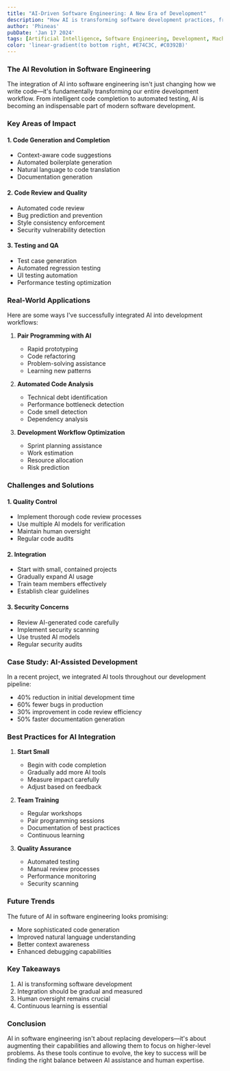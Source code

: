 ```yaml
---
title: "AI-Driven Software Engineering: A New Era of Development"
description: "How AI is transforming software development practices, from code generation to testing, and what it means for the future of engineering."
author: 'Phineas'
pubDate: 'Jan 17 2024'
tags: [Artificial Intelligence, Software Engineering, Development, Machine Learning, Productivity]
color: 'linear-gradient(to bottom right, #E74C3C, #C0392B)'
---
```


### The AI Revolution in Software Engineering

The integration of AI into software engineering isn't just changing how we write code—it's fundamentally transforming our entire development workflow. From intelligent code completion to automated testing, AI is becoming an indispensable part of modern software development.

### Key Areas of Impact

#### 1. Code Generation and Completion
- Context-aware code suggestions
- Automated boilerplate generation
- Natural language to code translation
- Documentation generation

#### 2. Code Review and Quality
- Automated code review
- Bug prediction and prevention
- Style consistency enforcement
- Security vulnerability detection

#### 3. Testing and QA
- Test case generation
- Automated regression testing
- UI testing automation
- Performance testing optimization

### Real-World Applications

Here are some ways I've successfully integrated AI into development workflows:

1. **Pair Programming with AI**
   - Rapid prototyping
   - Code refactoring
   - Problem-solving assistance
   - Learning new patterns

2. **Automated Code Analysis**
   - Technical debt identification
   - Performance bottleneck detection
   - Code smell detection
   - Dependency analysis

3. **Development Workflow Optimization**
   - Sprint planning assistance
   - Work estimation
   - Resource allocation
   - Risk prediction

### Challenges and Solutions

#### 1. Quality Control
- Implement thorough code review processes
- Use multiple AI models for verification
- Maintain human oversight
- Regular code audits

#### 2. Integration
- Start with small, contained projects
- Gradually expand AI usage
- Train team members effectively
- Establish clear guidelines

#### 3. Security Concerns
- Review AI-generated code carefully
- Implement security scanning
- Use trusted AI models
- Regular security audits

### Case Study: AI-Assisted Development

In a recent project, we integrated AI tools throughout our development pipeline:
- 40% reduction in initial development time
- 60% fewer bugs in production
- 30% improvement in code review efficiency
- 50% faster documentation generation

### Best Practices for AI Integration

1. **Start Small**
   - Begin with code completion
   - Gradually add more AI tools
   - Measure impact carefully
   - Adjust based on feedback

2. **Team Training**
   - Regular workshops
   - Pair programming sessions
   - Documentation of best practices
   - Continuous learning

3. **Quality Assurance**
   - Automated testing
   - Manual review processes
   - Performance monitoring
   - Security scanning

### Future Trends

The future of AI in software engineering looks promising:
- More sophisticated code generation
- Improved natural language understanding
- Better context awareness
- Enhanced debugging capabilities

### Key Takeaways

1. AI is transforming software development
2. Integration should be gradual and measured
3. Human oversight remains crucial
4. Continuous learning is essential

### Conclusion

AI in software engineering isn't about replacing developers—it's about augmenting their capabilities and allowing them to focus on higher-level problems. As these tools continue to evolve, the key to success will be finding the right balance between AI assistance and human expertise.
